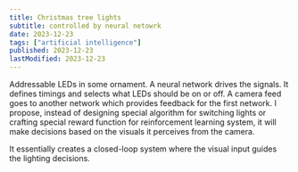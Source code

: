 ```yaml
---
title: Christmas tree lights
subtitle: controlled by neural netowrk
date: 2023-12-23
tags: ["artificial intelligence"]
published: 2023-12-23
lastModified: 2023-12-23
---
```


Addressable LEDs in some ornament. A neural network drives the signals. It defines timings and selects what LEDs should be on or off. A camera feed goes to another network which provides feedback for the first network. I propose, instead of designing special algorithm for switching lights or crafting special reward function for reinforcement learning system, it will make decisions based on the visuals it perceives from the camera.

It essentially creates a closed-loop system where the visual input guides the lighting decisions.